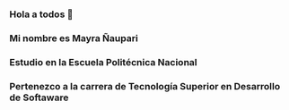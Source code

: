 ### Hola a todos 👋
### Mi nombre es Mayra Ñaupari
### Estudio en la Escuela Politécnica Nacional
### Pertenezco a la carrera de Tecnología Superior en Desarrollo de Softaware


<!--
**maypam22/maypam22** is a ✨ _special_ ✨ repository because its `README.md` (this file) appears on your GitHub profile.

Here are some ideas to get you started:

- 🔭 I’m currently working on ...
- 🌱 I’m currently learning ...
- 👯 I’m looking to collaborate on ...
- 🤔 I’m looking for help with ...
- 💬 Ask me about ...
- 📫 How to reach me: ...
- 😄 Pronouns: ...
- ⚡ Fun fact: ...
-->
